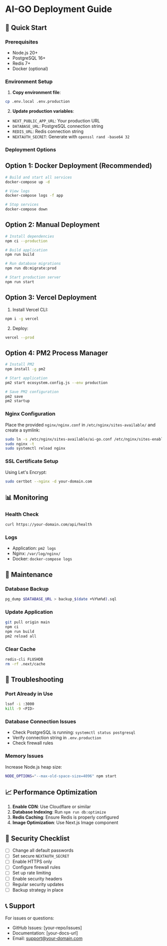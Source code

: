 # AI-GO Deployment Guide

## 🚀 Quick Start

### Prerequisites
- Node.js 20+ 
- PostgreSQL 16+
- Redis 7+
- Docker (optional)

### Environment Setup

1. **Copy environment file**:
```bash
cp .env.local .env.production
```

2. **Update production variables**:
- `NEXT_PUBLIC_APP_URL`: Your production URL
- `DATABASE_URL`: PostgreSQL connection string
- `REDIS_URL`: Redis connection string
- `NEXTAUTH_SECRET`: Generate with `openssl rand -base64 32`

### Deployment Options

## Option 1: Docker Deployment (Recommended)

```bash
# Build and start all services
docker-compose up -d

# View logs
docker-compose logs -f app

# Stop services
docker-compose down
```

## Option 2: Manual Deployment

```bash
# Install dependencies
npm ci --production

# Build application
npm run build

# Run database migrations
npm run db:migrate:prod

# Start production server
npm run start
```

## Option 3: Vercel Deployment

1. Install Vercel CLI:
```bash
npm i -g vercel
```

2. Deploy:
```bash
vercel --prod
```

## Option 4: PM2 Process Manager

```bash
# Install PM2
npm install -g pm2

# Start application
pm2 start ecosystem.config.js --env production

# Save PM2 configuration
pm2 save
pm2 startup
```

### Nginx Configuration

Place the provided `nginx/nginx.conf` in `/etc/nginx/sites-available/` and create a symlink:

```bash
sudo ln -s /etc/nginx/sites-available/ai-go.conf /etc/nginx/sites-enabled/
sudo nginx -t
sudo systemctl reload nginx
```

### SSL Certificate Setup

Using Let's Encrypt:
```bash
sudo certbot --nginx -d your-domain.com
```

## 📊 Monitoring

### Health Check
```bash
curl https://your-domain.com/api/health
```

### Logs
- Application: `pm2 logs`
- Nginx: `/var/log/nginx/`
- Docker: `docker-compose logs`

## 🔧 Maintenance

### Database Backup
```bash
pg_dump $DATABASE_URL > backup_$(date +%Y%m%d).sql
```

### Update Application
```bash
git pull origin main
npm ci
npm run build
pm2 reload all
```

### Clear Cache
```bash
redis-cli FLUSHDB
rm -rf .next/cache
```

## 🚨 Troubleshooting

### Port Already in Use
```bash
lsof -i :3000
kill -9 <PID>
```

### Database Connection Issues
- Check PostgreSQL is running: `systemctl status postgresql`
- Verify connection string in `.env.production`
- Check firewall rules

### Memory Issues
Increase Node.js heap size:
```bash
NODE_OPTIONS="--max-old-space-size=4096" npm start
```

## 📈 Performance Optimization

1. **Enable CDN**: Use Cloudflare or similar
2. **Database Indexing**: Run `npm run db:optimize`
3. **Redis Caching**: Ensure Redis is properly configured
4. **Image Optimization**: Use Next.js Image component

## 🔐 Security Checklist

- [ ] Change all default passwords
- [ ] Set secure `NEXTAUTH_SECRET`
- [ ] Enable HTTPS only
- [ ] Configure firewall rules
- [ ] Set up rate limiting
- [ ] Enable security headers
- [ ] Regular security updates
- [ ] Backup strategy in place

## 📞 Support

For issues or questions:
- GitHub Issues: [your-repo/issues]
- Documentation: [your-docs-url]
- Email: support@your-domain.com
